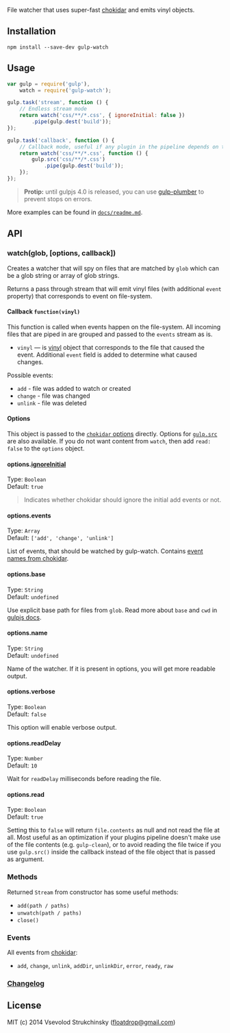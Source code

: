 File watcher that uses super-fast [chokidar](https://github.com/paulmillr/chokidar) and emits vinyl objects.

## Installation

```
npm install --save-dev gulp-watch
```

## Usage

```js
var gulp = require('gulp'),
    watch = require('gulp-watch');

gulp.task('stream', function () {
	// Endless stream mode
    return watch('css/**/*.css', { ignoreInitial: false })
        .pipe(gulp.dest('build'));
});

gulp.task('callback', function () {
	// Callback mode, useful if any plugin in the pipeline depends on the `end`/`flush` event
    return watch('css/**/*.css', function () {
        gulp.src('css/**/*.css')
            .pipe(gulp.dest('build'));
    });
});
```

> __Protip:__ until gulpjs 4.0 is released, you can use [gulp-plumber](https://github.com/floatdrop/gulp-plumber) to prevent stops on errors.

More examples can be found in [`docs/readme.md`](/docs/readme.md).

## API

### watch(glob, [options, callback])

Creates a watcher that will spy on files that are matched by `glob` which can be a
glob string or array of glob strings.

Returns a pass through stream that will emit vinyl files
(with additional `event` property) that corresponds to event on file-system.

#### Callback `function(vinyl)`

This function is called when events happen on the file-system.
All incoming files that are piped in are grouped and passed to the `events` stream as is.

 * `vinyl` — is [vinyl](https://github.com/wearefractal/vinyl) object that corresponds to the file that caused the event. Additional `event` field is added to determine what caused changes.

Possible events:

 * `add` - file was added to watch or created
 * `change` - file was changed
 * `unlink` - file was deleted

#### Options

This object is passed to the [`chokidar` options](https://github.com/paulmillr/chokidar#api) directly. Options for [`gulp.src`](https://github.com/gulpjs/gulp/blob/master/docs/API.md#options) are also available. If you do not want content from `watch`, then add `read: false` to the `options` object.

#### options.[ignoreInitial](https://github.com/paulmillr/chokidar#path-filtering)
Type: `Boolean`  
Default: `true`

> Indicates whether chokidar should ignore the initial add events or not.

#### options.events
Type: `Array`  
Default: `['add', 'change', 'unlink']`

List of events, that should be watched by gulp-watch. Contains [event names from chokidar](https://github.com/paulmillr/chokidar#events).

#### options.base
Type: `String`  
Default: `undefined`

Use explicit base path for files from `glob`. Read more about `base` and `cwd` in [gulpjs docs](https://github.com/gulpjs/gulp/blob/master/docs/API.md#options).

#### options.name
Type: `String`  
Default: `undefined`

Name of the watcher. If it is present in options, you will get more readable output.

#### options.verbose
Type: `Boolean`  
Default: `false`

This option will enable verbose output.

#### options.readDelay
Type: `Number`  
Default: `10`

Wait for `readDelay` milliseconds before reading the file.

#### options.read
Type: `Boolean`  
Default: `true`

Setting this to `false` will return `file.contents` as null and not read the file at all. Most useful as an optimization if your plugins pipeline doesn't make use of the file contents (e.g. `gulp-clean`), or to avoid reading the file twice if you use `gulp.src()` inside the callback instead of the file object that is passed as argument.

### Methods

Returned `Stream` from constructor has some useful methods:

 * `add(path / paths)`
 * `unwatch(path / paths)`
 * `close()`

### Events

All events from [chokidar](http://npmjs.com/chokidar):

 * `add`, `change`, `unlink`, `addDir`, `unlinkDir`, `error`, `ready`, `raw`


### [Changelog](https://github.com/floatdrop/gulp-watch/releases)

## License

MIT (c) 2014 Vsevolod Strukchinsky (floatdrop@gmail.com)

[npm-url]: https://npmjs.org/package/gulp-watch
[npm-image]: http://img.shields.io/npm/v/gulp-watch.svg?style=flat

[travis-url]: https://travis-ci.org/floatdrop/gulp-watch
[travis-image]: http://img.shields.io/travis/floatdrop/gulp-watch.svg?style=flat

[appveyor-url]: https://ci.appveyor.com/project/floatdrop/gulp-watch/branch/master
[appveyor-image]: https://ci.appveyor.com/api/projects/status/gmjwsqmxht1m131s/branch/master?svg=true

[depstat-url]: https://david-dm.org/floatdrop/gulp-watch
[depstat-image]: http://img.shields.io/david/floatdrop/gulp-watch.svg?style=flat
